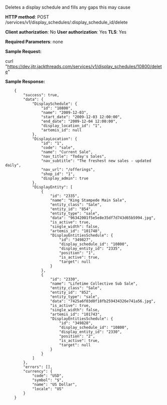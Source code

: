 Deletes a display schedule and fills any gaps this may cause


**HTTP method**: POST /services/v1/display_schedules/:display_schedule_id/delete

**Client authorization**: No
**User authorization**: Yes
**TLS**: Yes


**Required Parameters**:
    none


**Sample Request:**

curl "https://dev.jitr.jackthreads.com/services/v1/display_schedules/10800/delete" 


**Sample Response:**


        {
            "success": true,
            "data": {
                "DisplaySchedule": {
                    "id": "10800",
                    "name": "2009-12-03",
                    "start_date": "2009-12-03 12:00:00",
                    "end_date": "2009-12-04 12:00:00",
                    "display_location_id": "1",
                    "artemis_id": null
                },
                "DisplayLocation": {
                    "id": "1",
                    "code": "sale",
                    "name": "Current Sale",
                    "nav_title": "Today's Sales",
                    "nav_subtitle": "The freshest new sales - updated daily",
                    "nav_url": "/offerings",
                    "shop_id": "1",
                    "display_admin": true
                },
                "DisplayEntity": [
                    {
                        "id": "2335",
                        "name": "King Stampede Main Sale",
                        "entity_class": "Sale",
                        "entity_id": "854",
                        "entity_type": "sale",
                        "data": "96342001f5e5e8e35df7d743d65b5994.jpg",
                        "is_active": true,
                        "single_width": false,
                        "artemis_id": "101748",
                        "DisplayEntitiesSchedule": {
                            "id": "349827",
                            "display_schedule_id": "10800",
                            "display_entity_id": "2335",
                            "position": "1",
                            "is_active": true,
                            "target": null
                        }
                    },
                    {
                        "id": "2330",
                        "name": "Lifetime Collective Sub Sale",
                        "entity_class": "Sale",
                        "entity_id": "852",
                        "entity_type": "sale",
                        "data": "7425a6f03d0f18fb259434326e741a56.jpg",
                        "is_active": true,
                        "single_width": false,
                        "artemis_id": "101743",
                        "DisplayEntitiesSchedule": {
                            "id": "349828",
                            "display_schedule_id": "10800",
                            "display_entity_id": "2330",
                            "position": "2",
                            "is_active": true,
                            "target": null
                        }
                    }
                ]
            },
            "errors": [],
            "currency": {
                "code": "USD",
                "symbol": "$",
                "name": "US Dollar",
                "locale": "US"
            }
        }